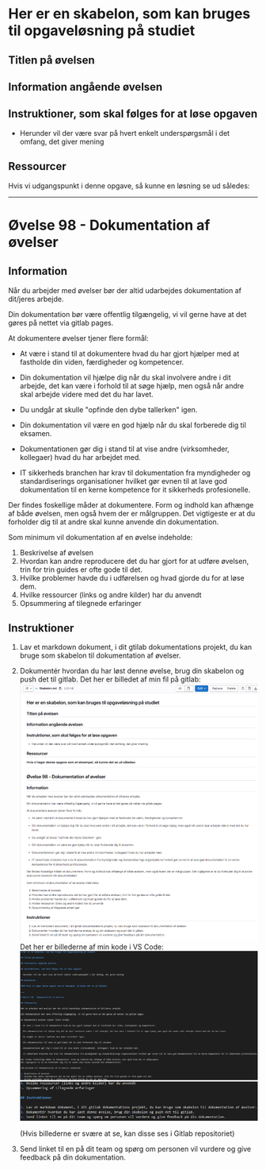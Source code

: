 # Her er en skabelon, som kan bruges til opgaveløsning på studiet

## Titlen på øvelsen

## Information angående øvelsen

## Instruktioner, som skal følges for at løse opgaven

- Herunder vil der være svar på hvert enkelt underspørgsmål i det omfang, det giver mening

## Ressourcer

Hvis vi udgangspunkt i denne opgave, så kunne en løsning se ud således:

___

# Øvelse 98 - Dokumentation af øvelser

## Information

Når du arbejder med øvelser bør der altid udarbejdes dokumentation af dit/jeres arbejde.

Din dokumentation bør være offentlig tilgængelig, vi vil gerne have at det gøres på nettet via gitlab pages.

At dokumentere øvelser tjener flere formål:

- At være i stand til at dokumentere hvad du har gjort hjælper med at fastholde din viden, færdigheder og kompetencer.

- Din dokumentation vil hjælpe dig når du skal involvere andre i dit arbejde, det kan være i forhold til at søge hjælp, men også når andre skal arbejde videre med det du har lavet.

- Du undgår at skulle "opfinde den dybe tallerken" igen.

- Din dokumentation vil være en god hjælp når du skal forberede dig til eksamen.

- Dokumentationen gør dig i stand til at vise andre (virksomheder, kollegaer) hvad du har arbejdet med.

- IT sikkerheds branchen har krav til dokumentation fra myndigheder og standardiserings organisationer hvilket gør evnen til at lave god dokumentation til en kerne kompetence for it sikkerheds profesionelle.

Der findes foskellige måder at dokumentere. Form og indhold kan afhænge af både øvelsen, men også hvem der er målgruppen.
Det vigtigeste er at du forholder dig til at andre skal kunne anvende din dokumentation.

Som minimum vil dokumentation af en øvelse indeholde:

1. Beskrivelse af øvelsen
2. Hvordan kan andre reproducere det du har gjort for at udføre øvelsen, trin for trin guides er ofte gode til det.
3. Hvilke problemer havde du i udførelsen og hvad gjorde du for at løse dem.
4. Hvilke ressourcer (links og andre kilder) har du anvendt
5. Opsummering af tilegnede erfaringer

## Instruktioner

1. Lav et markdown dokument, i dit gtilab dokumentations projekt, du kan bruge som skabelon til dokumentation af øvelser.
2. Dokumentér hvordan du har løst denne øvelse, brug din skabelon og push det til gitlab.
Det her er billedet af min fil på gitlab:
    ![BilledeAfGitlabFil](Images/Skabelon_gitlab.png)
Det her er billederne af min kode i VS Code:
    ![BilledeAfSkabelonMD1/2](Images/Skabelon_md1-2.png)
    ![BilledeAfSkabelonMD2/2](Images/Skabelon_md2-2.png)

    (Hvis billederne er svære at se, kan disse ses i Gitlab repositoriet)

3. Send linket til en på dit team og spørg om personen vil vurdere og give feedback på din dokumentation.